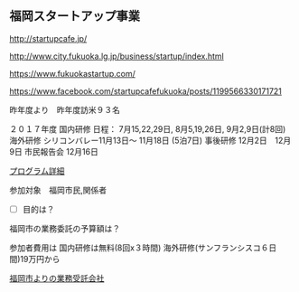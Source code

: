 ## 福岡スタートアップ事業

http://startupcafe.jp/

http://www.city.fukuoka.lg.jp/business/startup/index.html

https://www.fukuokastartup.com/

https://www.facebook.com/startupcafefukuoka/posts/1199566330171721


昨年度より　昨年度訪米９３名

２０１７年度
国内研修
日程： 7月15,22,29日, 8月5,19,26日, 9月2,9日(計8回)
海外研修
 シリコンバレー11月13日〜 11月18日 (5泊7日)
事後研修
12⽉2⽇　12⽉9⽇
市民報告会
12⽉16⽇

[プログラム詳細](https://github.com/fortunehill/fukuoka_tte_dokoyanen/blob/master/d9089-20170522-9014.pdf)




参加対象　福岡市民,関係者

- [ ] 目的は？

福岡市の業務委託の予算額は？

参加者費用は 国内研修は無料(8回x３時間)  海外研修(サンフランシスコ６日間)19万円から

[福岡市よりの業務受託会社](https://prtimes.jp/main/html/rd/p/000000007.000009089.html)

